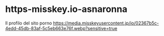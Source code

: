 # https-misskey.io-asnaronna
Il profilo del sito porno
https://media.misskeyusercontent.jp/io/02367b5c-4edd-45db-83af-5c5eb663e76f.webp?sensitive=true
